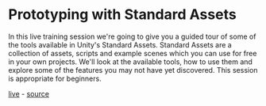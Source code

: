 # Prototyping with Standard Assets
In this live training session we're going to give you a guided tour of some of the tools available in Unity's Standard Assets. Standard Assets are a collection of assets, scripts and example scenes which you can use for free in your own projects. We'll look at the available tools, how to use them and explore some of the features you may not have yet discovered. This session is appropriate for beginners.

[live](https://28a979bf21f8679dafefa32d687ebf0ee91eb97c.googledrive.com/host/0B9tvgAcG7mVbdzB6U1FsbzBiQ0k/official/prototyping-with-standard-assets/prototyping-with-standard-assets.html) - [source](http://unity3d.com/learn/tutorials/modules/intermediate/live-training-archive/prototyping-standard-assets)
